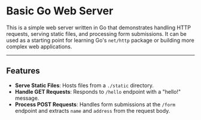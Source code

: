 # Basic Go Web Server

This is a simple web server written in Go that demonstrates handling HTTP requests, serving static files, and processing form submissions. It can be used as a starting point for learning Go's `net/http` package or building more complex web applications.

---

## Features
- **Serve Static Files**: Hosts files from a `./static` directory.
- **Handle GET Requests**: Responds to `/hello` endpoint with a "hello!" message.
- **Process POST Requests**: Handles form submissions at the `/form` endpoint and extracts `name` and `address` from the request body.

